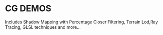 # CG DEMOS
Includes Shadow Mapping with Percentage Closer Filtering, Terrain Lod,Ray Tracing, GLSL techniques and more... 

